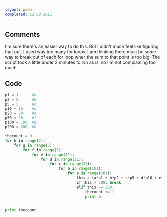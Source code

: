 ```yaml
---
layout: poem
completed: 12.08.2011
---
```


## Comments

I'm sure there's an easier way to do this. But I didn't much feel like figuring
that out. I used way too many for loops. I am thinking there must be some way
to break out of each for loop when the sum to that point is too big.  The
script took a little under 2 minutes to run as is, so I'm not complaining too
much.

## Code

```python
p1 = 1		#a
p2 = 2		#b
p5 = 5		#c
p10 = 10	#d
p20 = 20	#e
p50 = 50	#f
p100 = 100	#g
p200 = 200	#h

thecount = 0
for h in range(2):
	for g in range(3):
		for f in range(5):
			for e in range(11):
				for d in range(21):
					for c in range(41):
						for	b in range(101):
							for a in range(201):
								this = (a*p1 + b*p2 + c*p5 + d*p10 + e*p20 + f*p50 + g*p100 + h*p200)
								if this > 200: break
								elif this == 200:
									thecount += 1
									print a
							

print thecount
```
